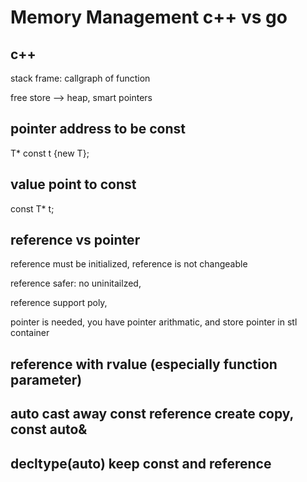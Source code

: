 # Memory Management c++ vs go

## c++ 
stack frame: callgraph of function

free store --> heap, smart pointers

## pointer address to be const

T* const t {new T};

## value point to const
const T* t;

## reference vs pointer
reference must be initialized, reference is not changeable

reference safer: no uninitailzed, 

reference support poly,

pointer is needed, you have pointer arithmatic,
and store pointer in stl container

## reference with rvalue (especially function parameter)

## auto cast away const reference create copy, const auto& 
## decltype(auto) keep const and reference

